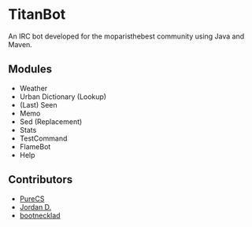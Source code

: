 # TitanBot #

An IRC bot developed for the moparisthebest community using Java and Maven.

## Modules
* Weather
* Urban Dictionary (Lookup)
* (Last) Seen
* Memo
* Sed (Replacement)
* Stats
* TestCommand
* FlameBot
* Help

## Contributors
* [PureCS](https://github.com/PureCS)
* [Jordan D.](https://github.com/w4)
* [bootnecklad](https://github.com/bootnecklad)